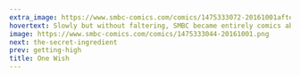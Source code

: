 ```yaml
---
extra_image: https://www.smbc-comics.com/comics/1475333072-20161001after.png
hovertext: Slowly but without faltering, SMBC became entirely comics about misbegotten wishes.
image: https://www.smbc-comics.com/comics/1475333044-20161001.png
next: the-secret-ingredient
prev: getting-high
title: One Wish
---
```

